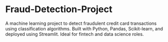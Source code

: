 # Fraud-Detection-Project
A machine learning project to detect fraudulent credit card transactions using classification algorithms. Built with Python, Pandas, Scikit-learn, and deployed using Streamlit. Ideal for fintech and data science roles.
